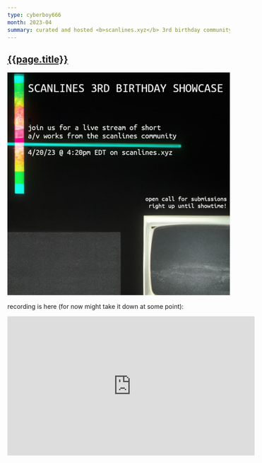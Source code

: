 ```yaml
---
type: cyberboy666
month: 2023-04
summary: curated and hosted <b>scanlines.xyz</b> 3rd birthday community showcase
---
```



## [ {{page.title}} ]({{page.url}})


![scanlines](/images/scanlines/scanlines_03.jpeg)

recording is here (for now might take it down at some point):

<iframe title="scanlines 3rd birthday showcase TEMPORARY VIDEO UPLOAD" src="https://videos.scanlines.xyz/videos/embed/3542265f-0b6b-42e3-904c-90064be4790f" allowfullscreen="" sandbox="allow-same-origin allow-scripts allow-popups" width="560" height="315" frameborder="0"></iframe>
